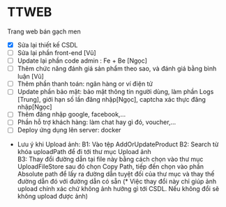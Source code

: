 # TTWEB
Trang web bán gạch men
- [x] Sửa lại thiết kế CSDL 
- [ ] Sửa lại phần front-end [Vũ]
- [ ] Update lại phần code admin : Fe + Be [Ngọc]
- [ ] Thêm chức năng đánh giá sản phẩm theo sao, và đánh giá bằng bình luận [Vũ]
- [ ] Thêm phần thanh toán: ngân hàng or ví điện tử
- [ ] Update phần bảo mật: bảo mật thông tin người dùng, làm phần Logs [Trung], giới hạn số lần đăng nhập[Ngọc], captcha xác thực đăng nhập[Ngọc]
- [ ] Thêm đăng nhập google, facebook,...
- [ ] Phần hỗ trợ khách hàng: làm chat hay gì đó, voucher,...
- [ ] Deploy ứng dụng lên server: docker
* Lưu ý khi Upload ảnh: B1: Vào tệp AddOrUpdateProduct 
                        B2: Search từ khóa uploadPath để đi tới thư mục Upload ảnh  
                        B3: Thay đổi đường dẫn tại file này bằng cách chọn vào thư mục UploadFileStore sau đó chọn Copy Path, tiếp đến chọn vào phần Absolute path để lấy ra đường dẫn tuyệt đối của thư mục và thay thế đường dẫn đó với đường dẫn có sẵn (* Việc thay đổi này chỉ giúp ảnh upload chính xác chứ không ảnh hưởng gì tới CSDL. Nếu không đổi sẽ không upload được ảnh)
